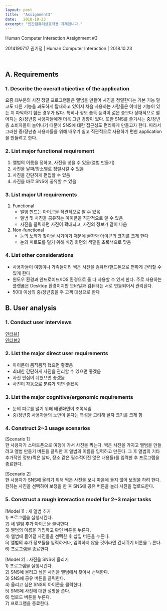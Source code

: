 ```yaml
---
layout: post
title:  "Assignment3"
date:   2018-10-23
excerpt: "인간컴퓨터상호작용 과제입니다."
---
```


Human Computer Interaction
Assignment #3


2014190717 권기정 | Human Computer Interaction | 2018.10.23




 
 
##  A.	 Requirements
### 1. Describe the overall objective of the application
<p>
	요즘 대부분의 사진 정렬 프로그램들은 앨범을 만들어 사진을 정렬한다는 기본 기능 말고도 다른 기능을 과도하게 탑재하고 있어서 
  처음 사용하는 사람들은 어떠한 기능이 있는 지 파악하기 힘든 경우가 많다. 특히나 정보 습득 능력이 젊은 층보다 상대적으로 떨어지는 
  중/장년층 사용자들에겐 더욱 그런 경향이 있다. 또한 SNS를 즐기시는 중/장년층 소비자들이 늘어나기 때문에 SNS에 대한 접근성도 
  편리하게 만들고자 한다. 따라서 그러한 중/장년층 사용자들을 위해 배우기 쉽고 직관적으로 사용하기 편한 application을 만들려고 한다.
</p>  

### 2. List major functional requirement
<p>
	<ol>
	<li>앨범의 이름을 정하고, 사진을 넣을 수 있음(앨범 만들기)</li>
	<li>사진을 날짜/장소별로 정렬시킬 수 있음</li>
	<li>사진을 간단하게 편집할 수 있음</li>
	<li>사진을 바로 SNS에 공유할 수 있음</li>
	</ol>
</p> 

### 3. List major UI requirements
<p>
	<ol>
		<li>Functional
			<ul>
        			<li>앨범 만드는 아이콘을 직관적으로 알 수 있음</li>
				<li>앨범 및 사진을 공유하는 아이콘을 직관적으로 알 수 있음</li>
				<li>사진을 클릭하면 사진이 확대되고, 사진의 정보가 같이 나옴</li>
			</ul>
		</li>
		<li>Non-functional
			<ul>
        			<li>눈의 노화가 찾아올 시기이기 때문에 글자와 아이콘의 크기를 크게 한다</li>
		    		<li>눈의 피로도를 덜기 위해 배경 화면의 색깔을 초록색으로 맞춤</li>
      			</ul>
		</li>
	</ol>
</p>

### 4. List other considerations
<p>
	<ul>
        	<li>사용자들이 여행이나 가족들끼리 찍은 사진을 컴퓨터/핸드폰으로 편하게 관리할 수 있게 한다</li>
        	<li>윈도우 환경과 안드로이드/IOS 환경으로 둘 다 사용할 수 있게 한다. 주로 사용하는 플랫폼은 Desktop 환경이지만 모바일과 컴퓨터는 서로 연동되어서 관리된다.</li>
        	<li>50대 이상의 중/장년층을 주 고객 대상으로 한다</li>
	</ul>
</p>
  
## B. User analysis
### 1. Conduct user interviews

<a href="https://www.youtube.com/watch?v=g_1YcLa2pd0">인터뷰1</a></br>
<a href="https://www.youtube.com/watch?v=0Pcphn_9PLs">인터뷰2</a></br>

### 2. List the major direct user requirements
<p>
  <ul>
	<li>아이콘이 큼직큼직 했으면 좋겠음</li>
	<li>최대한 간단하게 사진을 관리할 수 있으면 좋겠음</li>
	<li>사진 편집이 쉬웠으면 좋겠음</li>
	<li>사진이 자동으로 분류가 되면 좋겠음</li>
  </ul>
</p>

### 3. List the major cognitive/ergonomic requirements
<p>
  <ul>
	<li>눈의 피로를 덜기 위해 배경화면이 초록색임</li>
	<li>중/장년층 사용자들의 노안이 온다는 특성을 고려해 글자 크기를 크게 함</li>
  </ul>
</p>

### 4. Construct 2~3 usage scenarios
<p>
	[Scenario 1]</br>
한 사용자가 스마트폰으로 여행에 가서 사진을 찍는다. 찍은 사진을 가지고 앨범을 만들려고 앨범 만들기 버튼을 클릭한 후 앨범의 이름을 입력하고 만든다. 그 후 앨범의 기타 추가적인 정보(찍은 날짜, 장소 같은 필수적이진 않은 내용들)를 입력한 후 프로그램을 종료한다.
</p>
<p>
[Scenario 2]</br>
	한 사용자가 SNS에 올리기 위해 찍은 사진을 보니 마음에 들지 않아 보정을 하려 한다. 원하는 사진을 선택하여 보정을 한 후 SNS에 공유 버튼을 눌러 사진을 업로드한다.
</p>

### 5. Construct a rough interaction model for 2~3 major tasks
<p>
[Model 1] : 새 앨범 추가</br>
1)	프로그램을 실행시킨다.</br>
2)	새 앨범 추가 아이콘을 클릭한다.</br>
3)	앨범의 이름을 기입하고 확인 버튼을 누른다.</br>
4)	앨범에 들어갈 사진들을 선택한 후 삽입 버튼을 누른다.</br>
5)	앨범의 추가 정보들을 입력하거나, 입력하지 않을 것이라면 건너뛰기 버튼을 누른다.</br>
6)	프로그램을 종료한다.</br>
</p>
<p>
[Model 2] : 사진을 SNS에 올리기</br>
1)	프로그램을 실행시킨다.</br>
2)	SNS에 올리고 싶은 사진을 앨범에서 찾아서 선택한다.</br>
3)	SNS에 공유 버튼을 클릭한다.</br>
4)	올리고 싶은 SNS의 아이콘을 클릭한다.</br>
5)	SNS에 사진에 대한 설명을 쓴다.</br>
6)	업로드 버튼을 누른다.</br>
7)	프로그램을 종료한다.</br>
</p>
